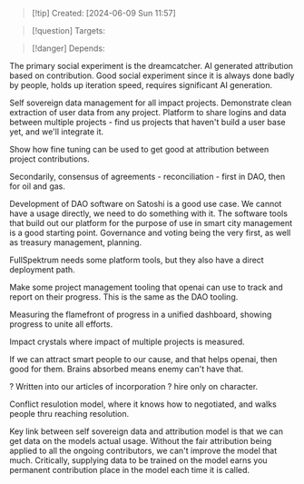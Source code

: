 
>[!tip] Created: [2024-06-09 Sun 11:57]

>[!question] Targets: 

>[!danger] Depends: 

The primary social experiment is the dreamcatcher.  AI generated attribution based on contribution.  Good social experiment since it is always done badly by people, holds up iteration speed, requires significant AI generation.

Self sovereign data management for all impact projects.
Demonstrate clean extraction of user data from any project.
Platform to share logins and data between multiple projects - find us projects that haven't build a user base yet, and we'll integrate it.

Show how fine tuning can be used to get good at attribution between project contributions.

Secondarily, consensus of agreements - reconciliation - first in DAO, then for oil and gas.

Development of DAO software on Satoshi is a good use case.  We cannot have a usage directly, we need to do something with it.  The software tools that build out our platform for the purpose of use in smart city management is a good starting point.  Governance and voting being the very first, as well as treasury management, planning.

FullSpektrum needs some platform tools, but they also have a direct deployment path.

Make some project management tooling that openai can use to track and report on their progress.  This is the same as the DAO tooling.

Measuring the flamefront of progress in a unified dashboard, showing progress to unite all efforts.

Impact crystals where impact of multiple projects is measured.

If we can attract smart people to our cause, and that helps openai, then good for them.  Brains absorbed means enemy can't have that.


? Written into our articles of incorporation ? hire only on character.

Conflict resulotion model, where it knows how to negotiated, and walks people thru reaching resolution.

Key link between self sovereign data and attribution model is that we can get data on the models actual usage.  Without the fair attribution being applied to all the ongoing contributors, we can't improve the model that much.  Critically, supplying data to be trained on the model earns you permanent contribution place in the model each time it is called.